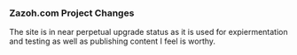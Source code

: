 ### Zazoh.com Project Changes 

The site is in near perpetual upgrade status as it is used for expiermentation and testing as well as publishing content I feel is worthy. 
